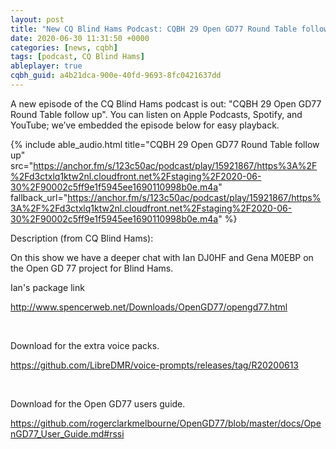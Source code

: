 ```yaml
---
layout: post
title: "New CQ Blind Hams Podcast: CQBH 29 Open GD77 Round Table follow up"
date: 2020-06-30 11:31:50 +0000
categories: [news, cqbh]
tags: [podcast, CQ Blind Hams]
ableplayer: true
cqbh_guid: a4b21dca-900e-40fd-9693-8fc0421637dd
---
```


A new episode of the CQ Blind Hams podcast is out: "CQBH 29 Open GD77 Round Table follow up". You can listen on Apple Podcasts, Spotify, and YouTube; we’ve embedded the episode below for easy playback.

{% include able_audio.html title="CQBH 29 Open GD77 Round Table follow up" src="https://anchor.fm/s/123c50ac/podcast/play/15921867/https%3A%2F%2Fd3ctxlq1ktw2nl.cloudfront.net%2Fstaging%2F2020-06-30%2F90002c5ff9e1f5945ee1690110998b0e.m4a" fallback_url="https://anchor.fm/s/123c50ac/podcast/play/15921867/https%3A%2F%2Fd3ctxlq1ktw2nl.cloudfront.net%2Fstaging%2F2020-06-30%2F90002c5ff9e1f5945ee1690110998b0e.m4a" %}

Description (from CQ Blind Hams):

<p>On this show we have a deeper chat with Ian DJ0HF and Gena M0EBP on the Open GD 77 project for Blind Hams.&nbsp;</p>
<p>Ian's package link</p>
<p><a href="http://www.spencerweb.net/Downloads/OpenGD77/opengd77.html">http://www.spencerweb.net/Downloads/OpenGD77/opengd77.html</a></p>
<p><br></p>
<p>Download for the extra voice packs.</p>
<p><a href="https://github.com/LibreDMR/voice-prompts/releases/tag/R20200613">https://github.com/LibreDMR/voice-prompts/releases/tag/R20200613</a></p>
<p><br></p>
<p>Download for the Open GD77 users guide.</p>
<p><a href="https://github.com/rogerclarkmelbourne/OpenGD77/blob/master/docs/OpenGD77_User_Guide.md#rssi">https://github.com/rogerclarkmelbourne/OpenGD77/blob/master/docs/OpenGD77_User_Guide.md#rssi</a></p>
